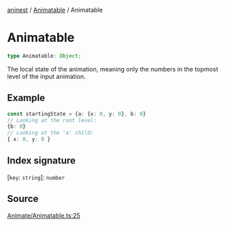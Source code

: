 [aninest](../../index.md) / [Animatable](../index.md) / Animatable

# Animatable

```ts
type Animatable: Object;
```

The local state of the animation, meaning only the numbers in the topmost level of the input animation.

## Example

```ts
const startingState = {a: {x: 0, y: 0}, b: 0}
// Looking at the root level:
{b: 0}
// Looking at the 'a' child:
{ x: 0, y: 0 }
```

## Index signature

 \[`key`: `string`\]: `number`

## Source

[Animate/Animatable.ts:25](https://github.com/zphrs/aninest/blob/a2c9b37/src/Animate/Animatable.ts#L25)
